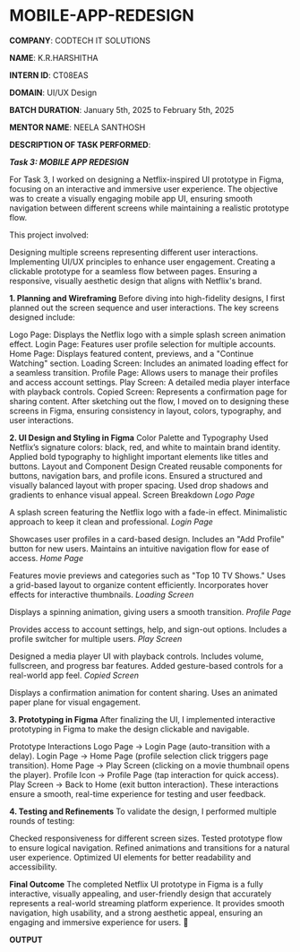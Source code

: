 # MOBILE-APP-REDESIGN

**COMPANY**: CODTECH IT SOLUTIONS

**NAME**: K.R.HARSHITHA

**INTERN ID**: CT08EAS

**DOMAIN**: UI/UX Design

**BATCH DURATION**: January 5th, 2025 to February 5th, 2025

**MENTOR NAME**: NEELA SANTHOSH

**DESCRIPTION OF TASK PERFORMED**:

***Task 3: MOBILE APP REDESIGN***

For Task 3, I worked on designing a Netflix-inspired UI prototype in Figma, focusing on an interactive and immersive user experience. The objective was to create a visually engaging mobile app UI, ensuring smooth navigation between different screens while maintaining a realistic prototype flow.

This project involved:

Designing multiple screens representing different user interactions.
Implementing UI/UX principles to enhance user engagement.
Creating a clickable prototype for a seamless flow between pages.
Ensuring a responsive, visually aesthetic design that aligns with Netflix's brand.

**1. Planning and Wireframing**
Before diving into high-fidelity designs, I first planned out the screen sequence and user interactions. The key screens designed include:

Logo Page: Displays the Netflix logo with a simple splash screen animation effect.
Login Page: Features user profile selection for multiple accounts.
Home Page: Displays featured content, previews, and a "Continue Watching" section.
Loading Screen: Includes an animated loading effect for a seamless transition.
Profile Page: Allows users to manage their profiles and access account settings.
Play Screen: A detailed media player interface with playback controls.
Copied Screen: Represents a confirmation page for sharing content.
After sketching out the flow, I moved on to designing these screens in Figma, ensuring consistency in layout, colors, typography, and user interactions.

**2. UI Design and Styling in Figma**
Color Palette and Typography
Used Netflix’s signature colors: black, red, and white to maintain brand identity.
Applied bold typography to highlight important elements like titles and buttons.
Layout and Component Design
Created reusable components for buttons, navigation bars, and profile icons.
Ensured a structured and visually balanced layout with proper spacing.
Used drop shadows and gradients to enhance visual appeal.
Screen Breakdown
*Logo Page*

A splash screen featuring the Netflix logo with a fade-in effect.
Minimalistic approach to keep it clean and professional.
*Login Page*

Showcases user profiles in a card-based design.
Includes an "Add Profile" button for new users.
Maintains an intuitive navigation flow for ease of access.
*Home Page*

Features movie previews and categories such as "Top 10 TV Shows."
Uses a grid-based layout to organize content efficiently.
Incorporates hover effects for interactive thumbnails.
*Loading Screen*

Displays a spinning animation, giving users a smooth transition.
*Profile Page*

Provides access to account settings, help, and sign-out options.
Includes a profile switcher for multiple users.
*Play Screen*

Designed a media player UI with playback controls.
Includes volume, fullscreen, and progress bar features.
Added gesture-based controls for a real-world app feel.
*Copied Screen*

Displays a confirmation animation for content sharing.
Uses an animated paper plane for visual engagement.

**3. Prototyping in Figma**
After finalizing the UI, I implemented interactive prototyping in Figma to make the design clickable and navigable.

Prototype Interactions
Logo Page → Login Page (auto-transition with a delay).
Login Page → Home Page (profile selection click triggers page transition).
Home Page → Play Screen (clicking on a movie thumbnail opens the player).
Profile Icon → Profile Page (tap interaction for quick access).
Play Screen → Back to Home (exit button interaction).
These interactions ensure a smooth, real-time experience for testing and user feedback.

**4. Testing and Refinements**
To validate the design, I performed multiple rounds of testing:

Checked responsiveness for different screen sizes.
Tested prototype flow to ensure logical navigation.
Refined animations and transitions for a natural user experience.
Optimized UI elements for better readability and accessibility.

**Final Outcome**
The completed Netflix UI prototype in Figma is a fully interactive, visually appealing, and user-friendly design that accurately represents a real-world streaming platform experience. It provides smooth navigation, high usability, and a strong aesthetic appeal, ensuring an engaging and immersive experience for users. 🚀

**OUTPUT**

